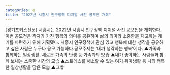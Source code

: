 ```yaml
---
categories: e
title: "2022년 시흥시 인구정책 디지털 사진 공모전 개최"
---
```

[경기포커스신문] 시흥시는 2022년 시흥시 인구정책 디지털 사진 공모전을 개최한다.이번 공모전은 각자가 가진 행복의 의미를 공유하며 삶의 의미와 소중함을 재고하는 계기를 마련하기 위해 기획됐다. 시흥시 인구정책에 관심 있고 행복에 대한 생각을 공유하고 싶은 사람은 누구나 응모 가능하다.공모주제는 ‘내가 생각하는 행복’이다. ▲가족과 함께하는 일상생활, 새로운 가족의 탄생 등 가족과의 모습 ▲내가 좋아하는 사람들과 함께 보내는 소중한 시간의 모습 ▲스트레스를 해소할 수 있는 여가·취미생활 등 나의 행복한 일상생활을 담은 모습 ▲그밖